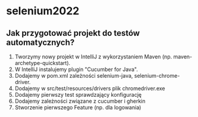 # selenium2022

## Jak przygotować projekt do testów automatycznych?

1. Tworzymy nowy projekt w IntelliJ z wykorzystaniem Maven (np. maven-archetype-quickstart).
2. W IntelliJ instalujemy plugin "Cucumber for Java".
3. Dodajemy w pom.xml zależności selenium-java, selenium-chrome-driver.
4. Dodajemy w src/test/resources/drivers plik chromedriver.exe
5. Dodajemy pierwszy test sprawdzający konfigurację
6. Dodajemy zależności związane z cucumber i gherkin
7. Stworzenie pierwszego Feature (np. dla logowania)
